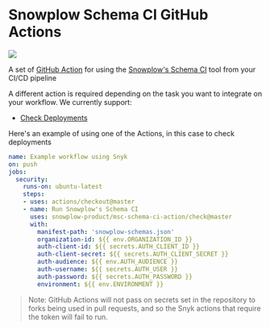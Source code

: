 # Snowplow Schema CI GitHub Actions

[![](https://img.shields.io/bintray/v/snowplow/snowplow-generic/schema-ci?color=blue&label=version&logo=github)](https://bintray.com/snowplow/snowplow-generic/schema-ci/0.1.0)

A set of [GitHub Action](https://github.com/features/actions) for using the [Snowplow's Schema CI](https://bintray.com/snowplow/snowplow-generic/schema-ci) 
tool from your CI/CD pipeline

A different action is required depending on the task you want to integrate on your workflow. We currently support:

* [Check Deployments](check)

Here's an example of using one of the Actions, in this case to check deployments

```yaml
name: Example workflow using Snyk
on: push
jobs:
  security:
    runs-on: ubuntu-latest
    steps:
    - uses: actions/checkout@master
    - name: Run Snowplow's Schema CI
      uses: snowplow-product/msc-schema-ci-action/check@master
      with:
        manifest-path: 'snowplow-schemas.json'            
        organization-id: ${{ env.ORGANIZATION_ID }}
        auth-client-id: ${{ secrets.AUTH_CLIENT_ID }}
        auth-client-secret: ${{ secrets.AUTH_CLIENT_SECRET }}
        auth-audience: ${{ env.AUTH_AUDIENCE }}
        auth-username: ${{ secrets.AUTH_USER }}
        auth-password: ${{ secrets.AUTH_PASSWORD }}
        environment: ${{ env.ENVIRONMENT }}
```

> Note: GitHub Actions will not pass on secrets set in the repository to forks being used in pull requests, and so the Snyk actions that require the token will fail to run.
